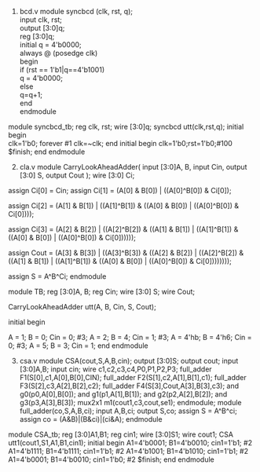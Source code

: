 1. bcd.v
module syncbcd (clk, rst, q);  
input clk, rst;  
output [3:0]q;  
reg [3:0]q;  
initial q = 4'b0000;  
always @ (posedge clk)  
begin  
if (rst == 1'b1|q==4'b1001)  
q = 4'b0000;  
else   
q=q+1;  
end  
endmodule  

module syncbcd_tb;
reg clk, rst;
wire [3:0]q;
syncbcd utt(clk,rst,q);
initial begin  
clk=1'b0;
forever #1 clk=~clk;
end 
initial begin 
clk=1'b0;rst=1'b0;#100
$finish;
end
endmodule

2. cla.v
module CarryLookAheadAdder(
input [3:0]A, B, 
input Cin,
output [3:0] S,
output Cout
);
wire [3:0] Ci; 

assign Ci[0] = Cin;
assign Ci[1] = (A[0] & B[0]) | ((A[0]^B[0]) & Ci[0]);
 
assign Ci[2] = (A[1] & B[1]) | ((A[1]^B[1]) & ((A[0] & B[0]) | ((A[0]^B[0]) & Ci[0])));
 
assign Ci[3] = (A[2] & B[2]) | ((A[2]^B[2]) & ((A[1] & B[1]) | ((A[1]^B[1]) & ((A[0] & B[0]) | ((A[0]^B[0]) & Ci[0])))));

assign Cout  = (A[3] & B[3]) | ((A[3]^B[3]) & ((A[2] & B[2]) | ((A[2]^B[2]) & ((A[1] & B[1]) | ((A[1]^B[1]) & ((A[0] & B[0]) | ((A[0]^B[0]) & Ci[0])))))));

assign S = A^B^Ci;
endmodule

module TB;
reg [3:0]A, B; 
reg Cin;
wire [3:0] S;
wire Cout;

CarryLookAheadAdder utt(A, B, Cin, S, Cout);

initial begin

A = 1; B = 0; Cin = 0; #3;
A = 2; B = 4; Cin = 1; #3;
A = 4'hb; B = 4'h6; Cin = 0; #3;
A = 5; B = 3; Cin = 1;
end
endmodule

3. csa.v
module CSA(cout,S,A,B,cin);
    output [3:0]S;
    output cout;
    input [3:0]A,B;
    input cin;
    wire c1,c2,c3,c4,P0,P1,P2,P3;
    full_adder F1(S[0],c1,A[0],B[0],CIN);
    full_adder F2(S[1],c2,A[1],B[1],c1);
    full_adder F3(S[2],c3,A[2],B[2],c2);
    full_adder F4(S[3],Cout,A[3],B[3],c3);
    and g0(p0,A[0],B[0]);
    and g1(p1,A[1],B[1]);
    and g2(p2,A[2],B[2]);
    and g3(p3,A[3],B[3]);
 mux2x1 m1(cout1,c3,cout,se1);
 endmodule;
module full_adder(co,S,A,B,ci); 
input A,B,ci; 
output S,co; 
assign S = A^B^ci; 
assign co = (A&B)|(B&ci)|(ci&A); 
endmodule


module CSA_tb;
reg [3:0]A1,B1; 
reg cin1; 
wire [3:0]S1; 
wire cout1;
CSA utt1(cout1,S1,A1,B1,cin1); 
initial begin 
A1=4'b0001; B1=4'b0010; cin1=1'b1; #2 
A1=4'b1111; B1=4'b1111; cin1=1'b1; #2 
A1=4'b1001; B1=4'b1010; cin1=1'b1; #2 
A1=4'b0001; B1=4'b0010; cin1=1'b0; #2 
$finish; 
end 
endmodule 
